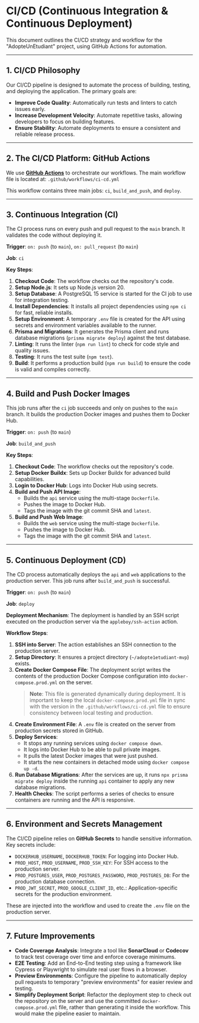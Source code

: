 # CI/CD (Continuous Integration & Continuous Deployment)

This document outlines the CI/CD strategy and workflow for the "AdopteUnEtudiant" project, using GitHub Actions for automation.

---

## 1. CI/CD Philosophy

Our CI/CD pipeline is designed to automate the process of building, testing, and deploying the application. The primary goals are:

*   **Improve Code Quality**: Automatically run tests and linters to catch issues early.
*   **Increase Development Velocity**: Automate repetitive tasks, allowing developers to focus on building features.
*   **Ensure Stability**: Automate deployments to ensure a consistent and reliable release process.

---

## 2. The CI/CD Platform: GitHub Actions

We use **[GitHub Actions](https://github.com/features/actions)** to orchestrate our workflows. The main workflow file is located at:
`.github/workflows/ci-cd.yml`

This workflow contains three main jobs: `ci`, `build_and_push`, and `deploy`.

---

## 3. Continuous Integration (CI)

The CI process runs on every push and pull request to the `main` branch. It validates the code without deploying it.

**Trigger**: `on: push` (to `main`), `on: pull_request` (to `main`)

**Job**: `ci`

**Key Steps**:
1.  **Checkout Code**: The workflow checks out the repository's code.
2.  **Setup Node.js**: It sets up Node.js version 20.
3.  **Setup Database**: A PostgreSQL 15 service is started for the CI job to use for integration testing.
4.  **Install Dependencies**: It installs all project dependencies using `npm ci` for fast, reliable installs.
5.  **Setup Environment**: A temporary `.env` file is created for the API using secrets and environment variables available to the runner.
6.  **Prisma and Migrations**: It generates the Prisma client and runs database migrations (`prisma migrate deploy`) against the test database.
7.  **Linting**: It runs the linter (`npm run lint`) to check for code style and quality issues.
8.  **Testing**: It runs the test suite (`npm test`).
9.  **Build**: It performs a production build (`npm run build`) to ensure the code is valid and compiles correctly.

---

## 4. Build and Push Docker Images

This job runs after the `ci` job succeeds and only on pushes to the `main` branch. It builds the production Docker images and pushes them to Docker Hub.

**Trigger**: `on: push` (to `main`)

**Job**: `build_and_push`

**Key Steps**:
1.  **Checkout Code**: The workflow checks out the repository's code.
2.  **Setup Docker Buildx**: Sets up Docker Buildx for advanced build capabilities.
3.  **Login to Docker Hub**: Logs into Docker Hub using secrets.
4.  **Build and Push API Image**:
    *   Builds the `api` service using the multi-stage `Dockerfile`.
    *   Pushes the image to Docker Hub.
    *   Tags the image with the git commit SHA and `latest`.
5.  **Build and Push Web Image**:
    *   Builds the `web` service using the multi-stage `Dockerfile`.
    *   Pushes the image to Docker Hub.
    *   Tags the image with the git commit SHA and `latest`.

---

## 5. Continuous Deployment (CD)

The CD process automatically deploys the `api` and `web` applications to the production server. This job runs after `build_and_push` is successful.

**Trigger**: `on: push` (to `main`)

**Job**: `deploy`

**Deployment Mechanism**:
The deployment is handled by an SSH script executed on the production server via the `appleboy/ssh-action` action.

**Workflow Steps**:
1.  **SSH into Server**: The action establishes an SSH connection to the production server.
2.  **Setup Directory**: It ensures a project directory (`~/adopte1etudiant-mvp`) exists.
3.  **Create Docker Compose File**: The deployment script writes the contents of the production Docker Compose configuration into `docker-compose.prod.yml` on the server.
    > **Note**: This file is generated dynamically during deployment. It is important to keep the local `docker-compose.prod.yml` file in sync with the version in the `.github/workflows/ci-cd.yml` file to ensure consistency between local testing and production.
4.  **Create Environment File**: A `.env` file is created on the server from production secrets stored in GitHub.
5.  **Deploy Services**:
    *   It stops any running services using `docker compose down`.
    *   It logs into Docker Hub to be able to pull private images.
    *   It pulls the latest Docker images that were just pushed.
    *   It starts the new containers in detached mode using `docker compose up -d`.
6.  **Run Database Migrations**: After the services are up, it runs `npx prisma migrate deploy` inside the running `api` container to apply any new database migrations.
7.  **Health Checks**: The script performs a series of checks to ensure containers are running and the API is responsive.

---

## 6. Environment and Secrets Management

The CI/CD pipeline relies on **GitHub Secrets** to handle sensitive information. Key secrets include:
*   `DOCKERHUB_USERNAME`, `DOCKERHUB_TOKEN`: For logging into Docker Hub.
*   `PROD_HOST`, `PROD_USERNAME`, `PROD_SSH_KEY`: For SSH access to the production server.
*   `PROD_POSTGRES_USER`, `PROD_POSTGRES_PASSWORD`, `PROD_POSTGRES_DB`: For the production database connection.
*   `PROD_JWT_SECRET`, `PROD_GOOGLE_CLIENT_ID`, etc.: Application-specific secrets for the production environment.

These are injected into the workflow and used to create the `.env` file on the production server.

---

## 7. Future Improvements

*   **Code Coverage Analysis**: Integrate a tool like **SonarCloud** or **Codecov** to track test coverage over time and enforce coverage minimums.
*   **E2E Testing**: Add an End-to-End testing step using a framework like Cypress or Playwright to simulate real user flows in a browser.
*   **Preview Environments**: Configure the pipeline to automatically deploy pull requests to temporary "preview environments" for easier review and testing.
*   **Simplify Deployment Script**: Refactor the deployment step to check out the repository on the server and use the committed `docker-compose.prod.yml` file, rather than generating it inside the workflow. This would make the pipeline easier to maintain.
